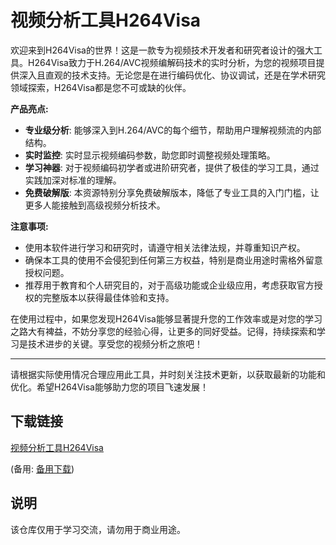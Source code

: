 # 视频分析工具H264Visa

欢迎来到H264Visa的世界！这是一款专为视频技术开发者和研究者设计的强大工具。H264Visa致力于H.264/AVC视频编解码技术的实时分析，为您的视频项目提供深入且直观的技术支持。无论您是在进行编码优化、协议调试，还是在学术研究领域探索，H264Visa都是您不可或缺的伙伴。

**产品亮点:**
- **专业级分析**: 能够深入到H.264/AVC的每个细节，帮助用户理解视频流的内部结构。
- **实时监控**: 实时显示视频编码参数，助您即时调整视频处理策略。
- **学习神器**: 对于视频编码初学者或进阶研究者，提供了极佳的学习工具，通过实践加深对标准的理解。
- **免费破解版**: 本资源特别分享免费破解版本，降低了专业工具的入门门槛，让更多人能接触到高级视频分析技术。

**注意事项:**
- 使用本软件进行学习和研究时，请遵守相关法律法规，并尊重知识产权。
- 确保本工具的使用不会侵犯到任何第三方权益，特别是商业用途时需格外留意授权问题。
- 推荐用于教育和个人研究目的，对于高级功能或企业级应用，考虑获取官方授权的完整版本以获得最佳体验和支持。

在使用过程中，如果您发现H264Visa能够显著提升您的工作效率或是对您的学习之路大有裨益，不妨分享您的经验心得，让更多的同好受益。记得，持续探索和学习是技术进步的关键。享受您的视频分析之旅吧！

---

请根据实际使用情况合理应用此工具，并时刻关注技术更新，以获取最新的功能和优化。希望H264Visa能够助力您的项目飞速发展！

## 下载链接
[视频分析工具H264Visa](https://pan.quark.cn/s/5e43be615387) 

(备用: [备用下载](https://pan.baidu.com/s/1QaONp5t4qSEnJwC6JKKorw?pwd=1234))

## 说明

该仓库仅用于学习交流，请勿用于商业用途。
